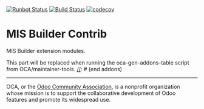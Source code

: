 [![Runbot Status](https://runbot.odoo-community.org/runbot/badge/flat/277/12.0.svg)](https://runbot.odoo-community.org/runbot/repo/github-com-oca-mis-builder-contrib-277)
[![Build Status](https://travis-ci.com/OCA/mis-builder-contrib.svg?branch=12.0)](https://travis-ci.com/OCA/mis-builder-contrib)
[![codecov](https://codecov.io/gh/OCA/mis-builder-contrib/branch/12.0/graph/badge.svg)](https://codecov.io/gh/OCA/mis-builder-contrib)

# MIS Builder Contrib

MIS Builder extension modules.

[//]: # (addons)
This part will be replaced when running the oca-gen-addons-table script from OCA/maintainer-tools.
[//]: # (end addons)

----

OCA, or the [Odoo Community Association](http://odoo-community.org/), is a nonprofit organization whose
mission is to support the collaborative development of Odoo features and
promote its widespread use.

